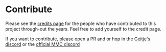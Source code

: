 # Contribute

Please see the [credits page](https://mmcelebration.com/9mmc/credits) for the people who have contributed to this project through-out the years.
Feel free to add yourself to the credit page.

If you want to contribute, please open a PR and or hop in the [Geitje's discord](https://discord.gg/R8aYkzzH) or the [official MMC discord](https://discord.gg/r8HEphnR)